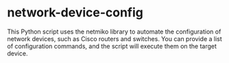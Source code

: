 # network-device-config

This Python script uses the netmiko library to automate the configuration of network devices, such as Cisco routers and switches. You can provide a list of configuration commands, and the script will execute them on the target device.

